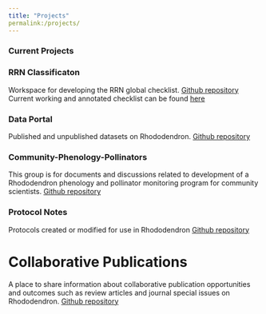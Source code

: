```yaml
---
title: "Projects"
permalink:/projects/
---
```


### Current Projects

### RRN Classificaton

Workspace for developing the RRN global checklist. [Github repository](https://github.com/RhodoResearchNetwork/RRN-Classification)
Current working and annotated checklist can be found [here](/checklist)

### Data Portal

Published and unpublished datasets on Rhododendron. [Github repository](https://github.com/RhodoResearchNetwork/Data-Portal)

### Community-Phenology-Pollinators

This group is for documents and discussions related to development of a Rhododendron phenology and pollinator monitoring program for community scientists. [Github repository](https://github.com/RhodoResearchNetwork/Community-Phenology-Pollinators)

### Protocol Notes

Protocols created or modified for use in Rhododendron [Github repository](https://github.com/RhodoResearchNetwork/Protocol-Notes)

# Collaborative Publications

A place to share information about collaborative publication opportunities and outcomes such as review articles and journal special issues on Rhododendron. [Github repository](https://github.com/RhodoResearchNetwork/Collaborative-Publications)
